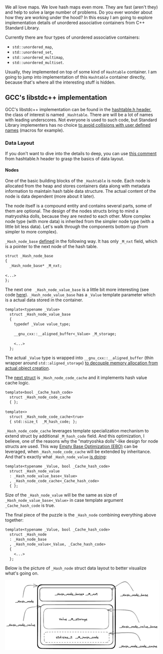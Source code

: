 We all love maps. We love hash maps even more. They are fast (aren't they) and
help to solve a large number of problems. Do you ever wonder about how they are
working under the hood? In this essay I am going to explore implementation
details of unordered associative containers from C++ Standard Library.

Currently there are four types of unordered associative containers:

* `std::unordered_map`,
* `std::unordered_set`,
* `std::unordered_multimap`,
* `std::unordered_multiset`.

Usually, they implemented on top of some kind of `Hashtable` container. I am
going to jump into implementation of this `Hashtable` container directly,
because that's where all the interesting stuff is hidden.


## GCC's libstdc++ implementation

GCC's libstdc++ implementation can be found in the [hashtable.h header][1], the
class of interest is named `_Hashtable`. There are will be a lot of names with
leading underscores. Not everyone is used to such code, but Standard Library
implementers has no choice [to avoid collisions with user defined names][2]
(macros for example). 

### Data Layout

If you don't want to dive into the details to deep, you can use [this
comment][3] from hashtable.h header to grasp the basics of data layout.

#### Nodes

One of the basic building blocks of the `_Hashtable` is node. Each node is
allocated from the heap and stores containers data along with metadata
information to maintain hash table data structure. The actual content of the
node is data dependent (more about it later).

The node itself is a compound entity and contains several parts, some of them
are optional. The design of the nodes structs bring to mind a matryoshka dolls,
because they are nested to each other. More complex node type (with more data)
is inherited from the simpler node type (with a little bit less data). Let's
walk through the components bottom up (from simpler to more complex).

`_Hash_node_base` [defined][4] in the following way. It has only `_M_nxt`
field, which is a pointer to the next node of the hash table. 

```
struct _Hash_node_base
{ 
  _Hash_node_base* _M_nxt;

<...>
};
```

The next one ` _Hash_node_value_base` is a little bit more interesting
(see code [here][5]). `_Hash_node_value_base` has a `_Value` template
parameter which is a actual data stored in the container.

```
template<typename _Value>
  struct _Hash_node_value_base
  {
    typedef _Value value_type;

    __gnu_cxx::__aligned_buffer<_Value> _M_storage;

    <...>
  };
```

The actual `_Value` type is wrapped into `__gnu_cxx::__aligned_buffer` (thin
wrapper around `std::aligned_storage`) [to decouple memory allocation from
actual object creation][6].

The [next struct][7] is `_Hash_node_code_cache` and it implements hash value cache
logic.

```
template<bool _Cache_hash_code>
  struct _Hash_node_code_cache
  { };

template<>
  struct _Hash_node_code_cache<true>
  { std::size_t  _M_hash_code; };
```

`_Hash_node_code_cache` leverages template specialization mechanism to extend
struct by additional `_M_hash_code` field. And this optimization, I believe,
one of the reasons why the "matryoshka dolls"-like design for node structs are
used. This way [Empty Base Optimization (EBO)][8] can be leveraged, when
`_Hash_node_code_cache` will be extended by inheritance. And that's exactly
what `_Hash_node_value` [is doing][8]:

```
template<typename _Value, bool _Cache_hash_code>
  struct _Hash_node_value
  : _Hash_node_value_base<_Value>
  , _Hash_node_code_cache<_Cache_hash_code>
  { };
```

Size of the `_Hash_node_value` will be the same as size of
`_Hash_node_value_base<_Value>` in case template argument `_Cache_hash_code` is
true.

The final piece of the puzzle is the `_Hash_node` combining everything above
together:

```
template<typename _Value, bool _Cache_hash_code>
  struct _Hash_node
  : _Hash_node_base
  , _Hash_node_value<_Value, _Cache_hash_code>
  {
    <...>
  };
```

Below is the picture of `_Hash_node` struct data layout to better visualize
what's going on.

![](libstdcpp-hash-node-layout.png "libstdc++ _Hash_node data layout")



[1]: https://github.com/gcc-mirror/gcc/blob/7a0cbaf7f802df209840d78740ffc749dadd1ce3/libstdc%2B%2B-v3/include/bits/hashtable.h#L177-L1153
[2]: https://stackoverflow.com/a/228797/1313516
[3]: https://github.com/gcc-mirror/gcc/blob/b9b7981f3d6919518372daf4c7e8c40dfc58f49d/libstdc%2B%2B-v3/include/bits/hashtable.h#L110-L168
[4]: https://github.com/gcc-mirror/gcc/blob/b9b7981f3d6919518372daf4c7e8c40dfc58f49d/libstdc%2B%2B-v3/include/bits/hashtable_policy.h#L301-L316
[5]: https://github.com/gcc-mirror/gcc/blob/b9b7981f3d6919518372daf4c7e8c40dfc58f49d/libstdc%2B%2B-v3/include/bits/hashtable_policy.h#L318-L345
[6]: https://stackoverflow.com/a/50271887/1313516
[7]: https://github.com/gcc-mirror/gcc/blob/b9b7981f3d6919518372daf4c7e8c40dfc58f49d/libstdc%2B%2B-v3/include/bits/hashtable_policy.h#L347-L359
[8]: https://en.cppreference.com/w/cpp/language/ebo
[9]: https://github.com/gcc-mirror/gcc/blob/b9b7981f3d6919518372daf4c7e8c40dfc58f49d/libstdc%2B%2B-v3/include/bits/hashtable_policy.h#L361-L365
